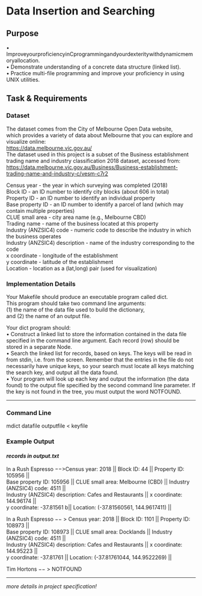 # Data Insertion and Searching

## Purpose
• ImproveyourproficiencyinCprogrammingandyourdexteritywithdynamicmemoryallocation.\
• Demonstrate understanding of a concrete data structure (linked list).\
• Practice multi-file programming and improve your proficiency in using UNIX utilities.

## Task & Requirements

### Dataset
The dataset comes from the City of Melbourne Open Data website,\
which provides a variety of data about Melbourne that you can explore and visualize online:\
https://data.melbourne.vic.gov.au/ \
The dataset used in this project is a subset of the Business establishment trading name and industry classification 2018 dataset, accessed from: https://data.melbourne.vic.gov.au/Business/Business-establishment-trading-name-and-industry-c/vesm-c7r2

Census year - the year in which surveying was completed (2018)\
Block ID - an ID number to identify city blocks (about 606 in total)\
Property ID - an ID number to identify an individual property\
Base property ID - an ID number to identify a parcel of land (which may contain multiple properties)\
CLUE small area - city area name (e.g., Melbourne CBD)\
Trading name - name of the business located at this property\
Industry (ANZSIC4) code - numeric code to describe the industry in which the business operates\
Industry (ANZSIC4) description - name of the industry corresponding to the code\
x coordinate - longitude of the establishment\
y coordinate - latitude of the establishment\
Location - location as a (lat,long) pair (used for visualization)

### Implementation Details
Your Makefile should produce an executable program called dict. \
This program should take two command line arguments: \
(1) the name of the data file used to build the dictionary,\
and (2) the name of an output file.

Your dict program should:\
• Construct a linked list to store the information contained in the data file specified in the command line argument. Each record (row) should be stored in a separate Node.\
• Search the linked list for records, based on keys. The keys will be read in from stdin, i.e. from the screen. Remember that the entries in the file do not necessarily have unique keys, so your search must locate all keys matching the search key, and output all the data found.\
• Your program will look up each key and output the information (the data found) to the output file specified by the second command line parameter. If the key is not found in the tree, you must output the word NOTFOUND.

---
### Command Line
mdict datafile outputfile < keyfile

### Example Output
#### _records in output.txt_
In a Rush Espresso −−>Census year: 2018 || Block ID: 44 || Property ID: 105956 ||\
Base property ID: 105956 || CLUE small area: Melbourne (CBD) || Industry (ANZSIC4) code: 4511 ||\
Industry (ANZSIC4) description: Cafes and Restaurants || x coordinate: 144.96174 ||\
y coordinate: -37.81561 b|| Location: (-37.81560561, 144.9617411) ||

In a Rush Espresso −− > Census year: 2018 || Block ID: 1101 || Property ID: 108973 ||\
Base property ID: 108973 || CLUE small area: Docklands || Industry (ANZSIC4) code: 4511 ||\
Industry (ANZSIC4) description: Cafes and Restaurants || x coordinate: 144.95223 ||\
y coordinate: -37.81761 || Location: (-37.81761044, 144.9522269) ||

Tim Hortons −− > NOTFOUND

---
_more details in project specification!_

